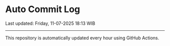 # Auto Commit Log

Last updated: Friday, 11-07-2025 18:13 WIB

---

This repository is automatically updated every hour using GitHub Actions.
